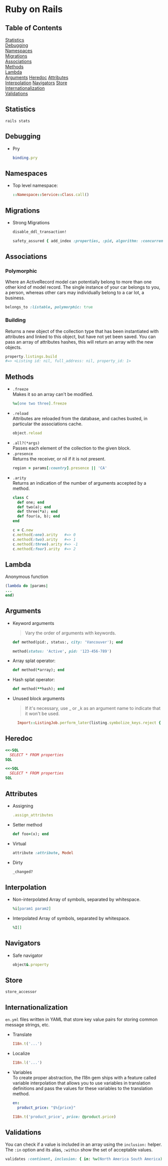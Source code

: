 # Ruby on Rails

## Table of Contents
[Statistics](#statistics)  
[Debugging](#debugging)  
[Namespaces](#namespaces)  
[Migrations](#migrations)  
[Associations](#associations)  
[Methods](#methods)  
[Lambda](#lambda)  
[Arguments](#arguments)
[Heredoc](#heredoc)
[Attributes](#attributes)  
[Interpolation](#interpolation)
[Navigators](#navigators)
[Store](#store)  
[Internationalization](#internationalization)  
[Validations](#validations)  

## Statistics
`rails stats`

## Debugging
* Pry
  ```ruby
  binding.pry
  ```

## Namespaces
* Top level namespace:
  ```ruby
  ::Namespace::Service::Class.call()
  ```

## Migrations
* Strong Migrations
  ```ruby
  disable_ddl_transaction!

  safety_assured { add_index :properties, :pid, algorithm: :concurrently }
  ```

## Associations
### Polymorphic  
Where an ActiveRecord model can potentially belong to more than one other kind of model record. The single instance of your car belongs to you, a person, whereas other cars may individually belong to a car lot, a business.  
  ```ruby
  belongs_to :listable, polymorphic: true
  ```

### Building
Returns a new object of the collection type that has been instantiated with attributes and linked to this object, but have not yet been saved. You can pass an array of attributes hashes, this will return an array with the new objects.
```ruby
property.listings.build
#=> <Listing id: nil, full_address: nil, property_id: 1>
```

## Methods
* `.freeze`  
  Makes it so an array can't be modified.
  ```ruby
  %w[one two three].freeze
  ```
* `.reload`  
  Attributes are reloaded from the database, and caches busted, in particular the associations cache.
  ```ruby
  object.reload
  ```
* `.all?(*args)`  
  Passes each element of the collection to the given block.
* `.presence`  
  Returns the receiver, or nil if it is not present.  
  ```ruby
  region = params[:country].presence || 'CA'
  ```  
* `.arity`  
  Returns an indication of the number of arguments accepted by a method.
  ```ruby
  class C
    def one; end
    def two(a); end
    def three(*a); end
    def four(a, b); end
  end
  
  c = C.new
  c.method(:one).arity   #=> 0
  c.method(:two).arity   #=> 1
  c.method(:three).arity #=> -1
  c.method(:four).arity  #=> 2
  ```  

## Lambda
Anonymous function
  ```ruby
  (lambda do |params|
  ...
  end)
  ```  

## Arguments
* Keyword arguments
  > Vary the order of arguments with keywords.
  ```ruby
  def method(pid:, status:, city: 'Vancouver'); end

  method(status: 'Active', pid: '123-456-789')
  ```
* Array splat operator:
  ```ruby
  def method(*array); end
  ```
* Hash splat operator:
  ```ruby
  def method(**hash); end
  ```
* Unused block arguments  
  > If it's necessary, use _ or _k as an argument name to indicate that it won't be used.
  ```ruby
    Import::ListingJob.perform_later(listing.symbolize_keys.reject { |_, v| v.blank? })
  ```

## Heredoc
  ```ruby
  <<-SQL
    SELECT * FROM properties
  SQL
  ```
  ```ruby
  <<~SQL
    SELECT * FROM properties
  SQL
  ```

## Attributes
* Assigning
  ```ruby
  .assign_attributes
  ```
* Setter method
  ```ruby
  def foo=(x); end
  ```
* Virtual
  ```ruby  
  attribute :attribute, Model  
  ```
* Dirty
  ```ruby
  _changed? 
  ```  

## Interpolation
* Non-interpolated Array of symbols, separated by whitespace.
  ```ruby
  %i[param1 param2]
  ```
* Interpolated Array of symbols, separated by whitespace.
  ```ruby
  %I[] 
  ```

## Navigators
* Safe navigator
  ```ruby
  object&.property
  ```

## Store
`store_accessor`

## Internationalization
`en.yml` files written in YAML that store key value pairs for storing common message strings, etc.
* Translate
  ```ruby
  I18n.t('...')
  ```
* Localize
  ```ruby
  I18n.l('...')
  ```
* Variables  
  To create proper abstraction, the I18n gem ships with a feature called variable interpolation that allows you to use variables in translation definitions and pass the values for these variables to the translation method.
  ```yaml
  en:
    product_price: "$%{price}"
  ```
  ```ruby
  I18n.t('product_price', price: @product.price)
  ```

## Validations
You can check if a value is included in an array using the `inclusion:` helper. The `:in` option and its alias, `:within` show the set of acceptable values.
```ruby
validates :continent, inclusion: { in: %w(North America South America) }
```